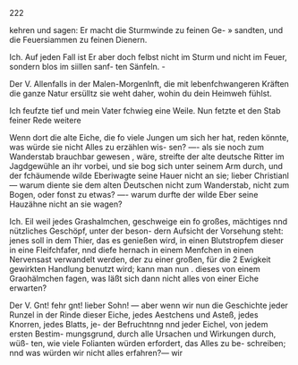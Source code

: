 222

kehren und sagen: Er macht die Sturmwinde zu feinen Ge-
» sandten, und die Feuersiammen zu feinen Dienern.

Ich. Auf jeden Fall ist Er aber doch felbst nicht im
Sturm und nicht im Feuer, sondern blos im siillen sanf-
ten Sänfeln. -

Der V. Allenfalls in der Malen-Morgenlnft, die mit
lebenfchwangeren Kräften die ganze Natur ersülltz sie weht
daher, wohin du dein Heimweh fühlst.

Ich feufzte tief und mein Vater fchwieg eine Weile. Nun
fetzte et den Stab feiner Rede weitere

Wenn dort die alte Eiche, die fo viele Jungen um sich her
hat, reden könnte, was würde sie nicht Alles zu erzählen wis-
sen? —- als sie noch zum Wanderstab brauchbar gewesen
, wäre, streifte der alte deutsche Ritter im Jagdgewühle an
ihr vorbei, und sie bog sich unter seinem Arm durch, und der
fchäumende wilde Eberiwagte seine Hauer nicht an sie; lieber
Christianl — warum diente sie dem alten Deutschen nicht
zum Wanderstab, nicht zum Bogen, oder fonst zu etwas? —-
warum durfte der wilde Eber seine Hauzähne nicht an sie
wagen?

Ich. Eil weil jedes Grashalmchen, geschweige ein fo
großes, mächtiges nnd nützliches Geschöpf, unter der beson-
dern Aufsicht der Vorsehung steht: jenes soll in dem Thier,
das es genießen wird, in einen Blutstropfem dieser in eine
Fleifchfafer, nnd diefe hernach in einem Menfchen in einen
Nervensast verwandelt werden, der zu einer großen, für die
2 Ewigkeit gewirkten Handlung benutzt wird; kann man nun
. dieses von einem Graohälmchen fagen, was läßt sich dann
nicht alles von einer Eiche erwarten?

Der V. Gnt! fehr gnt! lieber Sohn! — aber wenn
wir nun die Geschichte jeder Runzel in der Rinde dieser Eiche,
jedes Aestchens und Asteß, jedes Knorren, jedes Blatts, je-
der Befruchtnng nnd jeder Eichel, von jedem ersten Bestim-
mungsgrund, durch alle Ursachen und Wirkungen durch, wüß-
ten, wie viele Folianten würden erfordert, das Alles zu be-
schreiben; nnd was würden wir nicht alles erfahren?— wir

